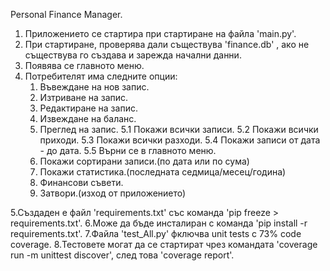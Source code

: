 Personal Finance Manager.
1. Приложението се стартира при стартиране на файла  'main.py'.
2. При стартиране, проверява дали съществува 'finance.db' , ако не съществува го създава и зарежда начални данни.
3. Появява се главното меню.
4. Потребителят има следните
опции:
     1. Въвеждане на нов запис.
     2. Изтриване на запис.
     3. Редактиране на запис.
     4. Извеждане на баланс.
     5. Преглед на запис.
        5.1 Покажи всички записи.
        5.2 Покажи всички приходи.
        5.3 Покажи всички разходи.
        5.4 Покажи записи от дата - до дата.
        5.5 Върни се в главното меню.
     6. Покажи сортирани записи.(по дата или по сума)
     8. Покажи статистика.(последната седмица/месец/година)
     9. Финансови съвети.
     10. Затвори.(изход от приложението)

5.Създаден е файл 'requirements.txt' със команда 'pip freeze > requirements.txt'.
6.Може да бъде инсталиран с команда 'pip install -r requirements.txt'.
7.Файла 'test_All.py' фключва unit tests с 73% code coverage.
8.Тестовете могат да се стартират чрез командата 'coverage run -m unittest discover', след това 'coverage report'.
   
                                         
  
